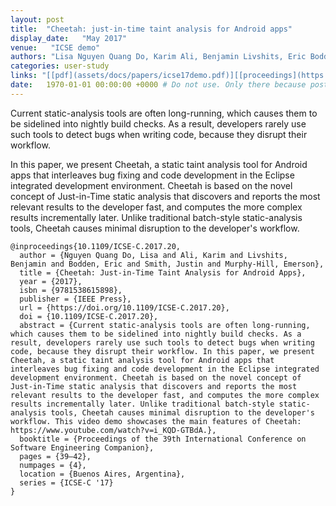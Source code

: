 ```yaml
---
layout: post
title:  "Cheetah: just-in-time taint analysis for Android apps"
display_date:   "May 2017"
venue:   "ICSE demo"
authors: "Lisa Nguyen Quang Do, Karim Ali, Benjamin Livshits, Eric Bodden, Justin Smith, Emerson Murphy-Hill"
categories: user-study
links: "[[pdf](assets/docs/papers/icse17demo.pdf)][[proceedings](https://dl.acm.org/doi/10.1109/ICSE-C.2017.20)][[implementation](https://github.com/secure-software-engineering/cheetah)][[video](https://www.youtube.com/watch?v=i_KQD-GTBdA)]"
date:   1970-01-01 00:00:00 +0000 # Do not use. Only there because posts require a date.
---
```

Current static-analysis tools are often long-running, which causes them to be sidelined into nightly build checks. As a result, developers rarely use such tools to detect bugs when writing code, because they disrupt their workflow.

In this paper, we present Cheetah, a static taint analysis tool for Android apps that interleaves bug fixing and code development in the Eclipse integrated development environment. Cheetah is based on the novel concept of Just-in-Time static analysis that discovers and reports the most relevant results to the developer fast, and computes the more complex results incrementally later. Unlike traditional batch-style static-analysis tools, Cheetah causes minimal disruption to the developer's workflow.


```
@inproceedings{10.1109/ICSE-C.2017.20,
  author = {Nguyen Quang Do, Lisa and Ali, Karim and Livshits, Benjamin and Bodden, Eric and Smith, Justin and Murphy-Hill, Emerson},
  title = {Cheetah: Just-in-Time Taint Analysis for Android Apps},
  year = {2017},
  isbn = {9781538615898},
  publisher = {IEEE Press},
  url = {https://doi.org/10.1109/ICSE-C.2017.20},
  doi = {10.1109/ICSE-C.2017.20},
  abstract = {Current static-analysis tools are often long-running, which causes them to be sidelined into nightly build checks. As a result, developers rarely use such tools to detect bugs when writing code, because they disrupt their workflow. In this paper, we present Cheetah, a static taint analysis tool for Android apps that interleaves bug fixing and code development in the Eclipse integrated development environment. Cheetah is based on the novel concept of Just-in-Time static analysis that discovers and reports the most relevant results to the developer fast, and computes the more complex results incrementally later. Unlike traditional batch-style static-analysis tools, Cheetah causes minimal disruption to the developer's workflow. This video demo showcases the main features of Cheetah: https://www.youtube.com/watch?v=i_KQD-GTBdA.},
  booktitle = {Proceedings of the 39th International Conference on Software Engineering Companion},
  pages = {39–42},
  numpages = {4},
  location = {Buenos Aires, Argentina},
  series = {ICSE-C '17}
}
```